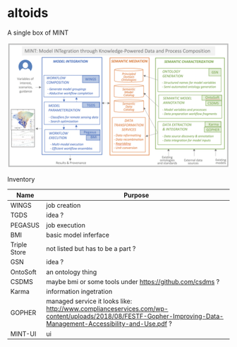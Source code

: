 # altoids
A single box of MINT

![mint parts](mint-parts.png)

Inventory

| Name  | Purpose |
| ------------- | ------------- |
| WINGS | job creation |
| TGDS | idea ? |
| PEGASUS | job execution |
| BMI | basic model inferface |
| Triple Store | not listed but has to be a part ? |
| GSN | idea ? |
| OntoSoft | an ontology thing |
| CSDMS | maybe bmi or some tools under https://github.com/csdms ? |
| Karma | information ingetration |
| GOPHER | managed service it looks like: http://www.complianceservices.com/wp-content/uploads/2018/08/FESTF-Gopher-Improving-Data-Management-Accessibility-and-Use.pdf ? |
| MINT-UI | ui |


